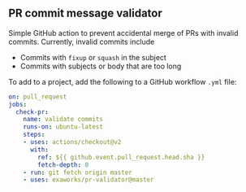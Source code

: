 ## PR commit message validator

Simple GitHub action to prevent accidental merge of PRs with
invalid commits. Currently, invalid commits include

 * Commits with `fixup` or `squash` in the subject
 * Commits with subjects or body that are too long

To add to a project, add the following to a GitHub workflow `.yml` file:

```yaml
on: pull_request
jobs:
  check-pr:
    name: validate commits
    runs-on: ubuntu-latest
    steps:
    - uses: actions/checkout@v2
      with:
        ref: ${{ github.event.pull_request.head.sha }}
        fetch-depth: 0
    - run: git fetch origin master
    - uses: exaworks/pr-validator@master
```
